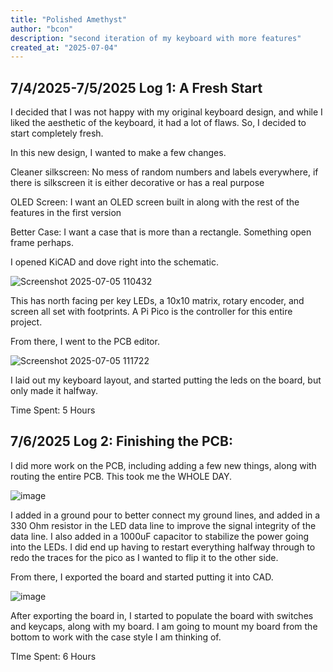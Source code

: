 ```yaml
---
title: "Polished Amethyst"
author: "bcon"
description: "second iteration of my keyboard with more features"
created_at: "2025-07-04"
---
```


## **7/4/2025-7/5/2025 Log 1: A Fresh Start**

I decided that I was not happy with my original keyboard design, and while I liked the aesthetic of the keyboard, it had a lot of flaws. So, I decided to start completely fresh. 

In this new design, I wanted to make a few changes.

Cleaner silkscreen: No mess of random numbers and labels everywhere, if there is silkscreen it is either decorative or has a real purpose

OLED Screen: I want an OLED screen built in along with the rest of the features in the first version

Better Case: I want a case that is more than a rectangle. Something open frame perhaps.

I opened KiCAD and dove right into the schematic.

![Screenshot 2025-07-05 110432](https://github.com/user-attachments/assets/c036f356-49f8-4827-bf38-0892f09ada30)

This has north facing per key LEDs, a 10x10 matrix, rotary encoder, and screen all set with footprints. A Pi Pico is the controller for this entire project.

From there, I went to the PCB editor.

![Screenshot 2025-07-05 111722](https://github.com/user-attachments/assets/88834748-e672-4b54-9b50-63d93c535258)

I laid out my keyboard layout, and started putting the leds on the board, but only made it halfway. 

Time Spent: 5 Hours

## **7/6/2025 Log 2: Finishing the PCB**:

I did more work on the PCB, including adding a few new things, along with routing the entire PCB. This took me the WHOLE DAY. 

![image](https://github.com/user-attachments/assets/265cd7b2-ea95-464d-a6b7-0258a4c38637)

I added in a ground pour to better connect my ground lines, and added in a 330 Ohm resistor in the LED data line to improve the signal integrity of the data line. I also added in a 1000uF capacitor to stabilize the power going into the LEDs. I did end up having to restart everything halfway through to redo the traces for the pico as I wanted to flip it to the other side. 

From there, I exported the board and started putting it into CAD. 

![image](https://github.com/user-attachments/assets/6e82dfc9-7515-47d6-b45a-c57d3e581e7f)

After exporting the board in, I started to populate the board with switches and keycaps, along with my board. I am going to mount my board from the bottom to work with the case style I am thinking of. 

TIme Spent: 6 Hours
